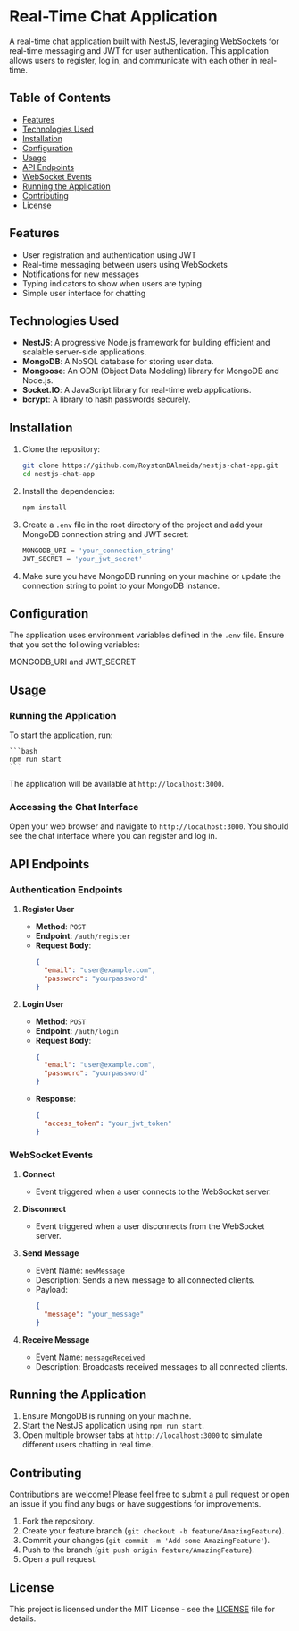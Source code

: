 # Real-Time Chat Application

A real-time chat application built with NestJS, leveraging WebSockets for real-time messaging and JWT for user authentication. This application allows users to register, log in, and communicate with each other in real-time.

## Table of Contents

- [Features](#features)
- [Technologies Used](#technologies-used)
- [Installation](#installation)
- [Configuration](#configuration)
- [Usage](#usage)
- [API Endpoints](#api-endpoints)
- [WebSocket Events](#websocket-events)
- [Running the Application](#running-the-application)
- [Contributing](#contributing)
- [License](#license)

## Features

- User registration and authentication using JWT
- Real-time messaging between users using WebSockets
- Notifications for new messages
- Typing indicators to show when users are typing
- Simple user interface for chatting

## Technologies Used

- **NestJS**: A progressive Node.js framework for building efficient and scalable server-side applications.
- **MongoDB**: A NoSQL database for storing user data.
- **Mongoose**: An ODM (Object Data Modeling) library for MongoDB and Node.js.
- **Socket.IO**: A JavaScript library for real-time web applications.
- **bcrypt**: A library to hash passwords securely.

## Installation

1. Clone the repository:

    ```bash
    git clone https://github.com/RoystonDAlmeida/nestjs-chat-app.git
    cd nestjs-chat-app
    ```

2. Install the dependencies:

    ```bash
    npm install
    ```

3. Create a `.env` file in the root directory of the project and add your MongoDB connection string and JWT secret:

    ```bash
    MONGODB_URI = 'your_connection_string'
    JWT_SECRET = 'your_jwt_secret'
    ```

4. Make sure you have MongoDB running on your machine or update the connection string to point to your MongoDB instance.

## Configuration

The application uses environment variables defined in the `.env` file. Ensure that you set the following variables:

MONGODB_URI and JWT_SECRET

## Usage

### Running the Application

To start the application, run:

    ```bash
    npm run start
    ```

The application will be available at `http://localhost:3000`.

### Accessing the Chat Interface

Open your web browser and navigate to `http://localhost:3000`. You should see the chat interface where you can register and log in.

## API Endpoints

### Authentication Endpoints

1. **Register User**

   - **Method**: `POST`
   - **Endpoint**: `/auth/register`
   - **Request Body**:
     ```json
     {
       "email": "user@example.com",
       "password": "yourpassword"
     }
     ```

2. **Login User**

   - **Method**: `POST`
   - **Endpoint**: `/auth/login`
   - **Request Body**:
     ```json
     {
       "email": "user@example.com",
       "password": "yourpassword"
     }
     ```
   - **Response**:
     ```json
     {
       "access_token": "your_jwt_token"
     }
     ```

### WebSocket Events

1. **Connect**

   - Event triggered when a user connects to the WebSocket server.

2. **Disconnect**

   - Event triggered when a user disconnects from the WebSocket server.

3. **Send Message**

   - Event Name: `newMessage`
   - Description: Sends a new message to all connected clients.
   - Payload:
     ```json
     {
       "message": "your_message"
     }
     ```

4. **Receive Message**

   - Event Name: `messageReceived`
   - Description: Broadcasts received messages to all connected clients.

## Running the Application

1. Ensure MongoDB is running on your machine.
2. Start the NestJS application using `npm run start`.
3. Open multiple browser tabs at `http://localhost:3000` to simulate different users chatting in real time.

## Contributing

Contributions are welcome! Please feel free to submit a pull request or open an issue if you find any bugs or have suggestions for improvements.

1. Fork the repository.
2. Create your feature branch (`git checkout -b feature/AmazingFeature`).
3. Commit your changes (`git commit -m 'Add some AmazingFeature'`).
4. Push to the branch (`git push origin feature/AmazingFeature`).
5. Open a pull request.

## License

This project is licensed under the MIT License - see the [LICENSE](LICENSE) file for details.